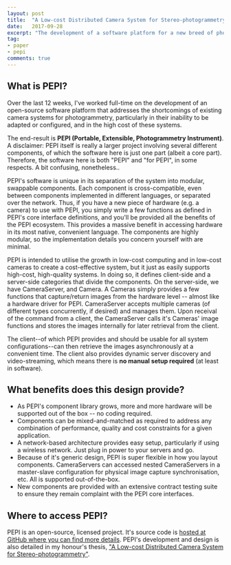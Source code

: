 ```yaml
---
layout: post
title:  "A Low-cost Distributed Camera System for Stereo-photogrammetry"
date:   2017-09-28
excerpt: "The development of a software platform for a new breed of photogrammetry instruments "
tag:
- paper
- pepi
comments: true
---
```


## What is PEPI? 
Over the last 12 weeks, I've worked full-time on the development of an open-source software platform that addresses the shortcomings of existing camera systems for photogrammetry, particularly in their inability to be adapted or configured, and in the high cost of these systems.
 
The end-result is **PEPI (Portable, Extensible, Photogrammetry Instrument)**. A disclaimer: PEPI itself is really a larger project involving several different components, of which the software here is just one part (albeit a core part). Therefore, the software here is both "PEPI" and "for PEPI", in some respects. A bit confusing, nonetheless..

PEPI's software is unique in its separation of the system into modular, swappable components. Each component is cross-compatible, even between components implemented in different languages, or separated over the network. Thus, if you have a new piece of hardware (e.g. a camera) to use with PEPI, you simply write a few functions as defined in PEPI's core interface definitions, and you'll be provided all the benefits of the PEPI ecosystem. This provides a massive benefit in accessing hardware in its most native, convenient language. The components are highly modular, so the implementation details you concern yourself with are minimal.

PEPI is intended to utilise the growth in low-cost computing and in low-cost cameras to create a cost-effective system, but it just as easily supports high-cost, high-quality systems. In doing so, it defines client-side and a server-side categories that divide the components. On the server-side, we have CameraServer, and Camera. A Cameras simply provides a few functions that capture/return images from the hardware level -- almost like a hardware driver for PEPI. CameraServer accepts multiple cameras (of different types concurrently, if desired) and manages them. Upon receival of the command from a client, the CameraServer calls it's Cameras' image functions and stores the images internally for later retrieval from the client.

The client--of which PEPI provides and should be usable for all system configurations--can then retrieve the images asynchronously at a convenient time. The client also provides dynamic server discovery and video-streaming, which means there is **no manual setup required** (at least in software). 

## What benefits does this design provide?
* As PEPI's component library grows, more and more hardware will be supported out of the box -- no coding required.
* Components can be mixed-and-matched as required to address any combination of performance, quality and cost constraints for a given application.
* A network-based architecture provides easy setup, particularly if using a wireless network. Just plug in power to your servers and go.
* Because of it's generic design, PEPI is super flexible in how you layout components. CameraServers can accessed nested CameraServers in a master-slave configuration for physical image capture synchronisation, etc. All is supported out-of-the-box. 
* New components are provided with an extensive contract testing suite to ensure they remain complaint with the PEPI core interfaces. 


## Where to access PEPI? 
PEPI is an open-source, licensed project. It's source code is [hosted at GitHub where you can find more details](https://github.com/curtiswest/pepi). PEPI's development and design is also detailed in my honour's thesis, ["A Low-cost Distributed Camera System for Stereo-photogrammetry"](https://www.dropbox.com/s/j7cx0qigpe3qpbj/west_curtis_IAPSFT_DistributedCameraSystemThesis.pdf?dl=0).


